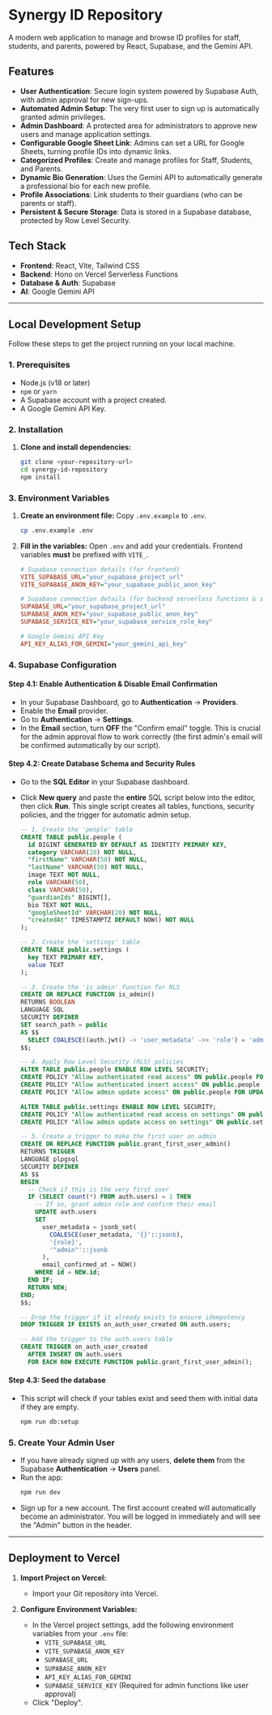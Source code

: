 # Synergy ID Repository

A modern web application to manage and browse ID profiles for staff, students, and parents, powered by React, Supabase, and the Gemini API.

## Features

-   **User Authentication**: Secure login system powered by Supabase Auth, with admin approval for new sign-ups.
-   **Automated Admin Setup**: The very first user to sign up is automatically granted admin privileges.
-   **Admin Dashboard**: A protected area for administrators to approve new users and manage application settings.
-   **Configurable Google Sheet Link**: Admins can set a URL for Google Sheets, turning profile IDs into dynamic links.
-   **Categorized Profiles**: Create and manage profiles for Staff, Students, and Parents.
-   **Dynamic Bio Generation**: Uses the Gemini API to automatically generate a professional bio for each new profile.
-   **Profile Associations**: Link students to their guardians (who can be parents or staff).
-   **Persistent & Secure Storage**: Data is stored in a Supabase database, protected by Row Level Security.

## Tech Stack

-   **Frontend**: React, Vite, Tailwind CSS
-   **Backend**: Hono on Vercel Serverless Functions
-   **Database & Auth**: Supabase
-   **AI**: Google Gemini API

---

## Local Development Setup

Follow these steps to get the project running on your local machine.

### 1. Prerequisites

-   Node.js (v18 or later)
-   `npm` or `yarn`
-   A Supabase account with a project created.
-   A Google Gemini API Key.

### 2. Installation

1.  **Clone and install dependencies:**
    ```bash
    git clone <your-repository-url>
    cd synergy-id-repository
    npm install
    ```

### 3. Environment Variables

1.  **Create an environment file:** Copy `.env.example` to `.env`.
    ```bash
    cp .env.example .env
    ```

2.  **Fill in the variables:** Open `.env` and add your credentials. Frontend variables **must** be prefixed with `VITE_`.
    ```ini
    # Supabase connection details (for frontend)
    VITE_SUPABASE_URL="your_supabase_project_url"
    VITE_SUPABASE_ANON_KEY="your_supabase_public_anon_key"

    # Supabase connection details (for backend serverless functions & scripts)
    SUPABASE_URL="your_supabase_project_url"
    SUPABASE_ANON_KEY="your_supabase_public_anon_key"
    SUPABASE_SERVICE_KEY="your_supabase_service_role_key"

    # Google Gemini API Key
    API_KEY_ALIAS_FOR_GEMINI="your_gemini_api_key"
    ```

### 4. Supabase Configuration

#### Step 4.1: Enable Authentication & Disable Email Confirmation

-   In your Supabase Dashboard, go to **Authentication** -> **Providers**.
-   Enable the **Email** provider.
-   Go to **Authentication** -> **Settings**.
-   In the **Email** section, turn **OFF** the "Confirm email" toggle. This is crucial for the admin approval flow to work correctly (the first admin's email will be confirmed automatically by our script).

#### Step 4.2: Create Database Schema and Security Rules

-   Go to the **SQL Editor** in your Supabase dashboard.
-   Click **New query** and paste the **entire** SQL script below into the editor, then click **Run**. This single script creates all tables, functions, security policies, and the trigger for automatic admin setup.

    ```sql
    -- 1. Create the 'people' table
    CREATE TABLE public.people (
      id BIGINT GENERATED BY DEFAULT AS IDENTITY PRIMARY KEY,
      category VARCHAR(20) NOT NULL,
      "firstName" VARCHAR(50) NOT NULL,
      "lastName" VARCHAR(50) NOT NULL,
      image TEXT NOT NULL,
      role VARCHAR(50),
      class VARCHAR(50),
      "guardianIds" BIGINT[],
      bio TEXT NOT NULL,
      "googleSheetId" VARCHAR(20) NOT NULL,
      "createdAt" TIMESTAMPTZ DEFAULT NOW() NOT NULL
    );

    -- 2. Create the 'settings' table
    CREATE TABLE public.settings (
      key TEXT PRIMARY KEY,
      value TEXT
    );

    -- 3. Create the 'is_admin' function for RLS
    CREATE OR REPLACE FUNCTION is_admin()
    RETURNS BOOLEAN
    LANGUAGE SQL
    SECURITY DEFINER
    SET search_path = public
    AS $$
      SELECT COALESCE((auth.jwt() -> 'user_metadata' ->> 'role') = 'admin', FALSE)
    $$;

    -- 4. Apply Row Level Security (RLS) policies
    ALTER TABLE public.people ENABLE ROW LEVEL SECURITY;
    CREATE POLICY "Allow authenticated read access" ON public.people FOR SELECT TO authenticated USING (TRUE);
    CREATE POLICY "Allow authenticated insert access" ON public.people FOR INSERT TO authenticated WITH CHECK (TRUE);
    CREATE POLICY "Allow admin update access" ON public.people FOR UPDATE USING (is_admin()) WITH CHECK (is_admin());

    ALTER TABLE public.settings ENABLE ROW LEVEL SECURITY;
    CREATE POLICY "Allow authenticated read access on settings" ON public.settings FOR SELECT TO authenticated USING (TRUE);
    CREATE POLICY "Allow admin update access on settings" ON public.settings FOR UPDATE USING (is_admin()) WITH CHECK (is_admin());

    -- 5. Create a trigger to make the first user an admin
    CREATE OR REPLACE FUNCTION public.grant_first_user_admin()
    RETURNS TRIGGER
    LANGUAGE plpgsql
    SECURITY DEFINER
    AS $$
    BEGIN
      -- Check if this is the very first user
      IF (SELECT count(*) FROM auth.users) = 1 THEN
        -- If so, grant admin role and confirm their email
        UPDATE auth.users
        SET
          user_metadata = jsonb_set(
            COALESCE(user_metadata, '{}'::jsonb),
            '{role}',
            '"admin"'::jsonb
          ),
          email_confirmed_at = NOW()
        WHERE id = NEW.id;
      END IF;
      RETURN NEW;
    END;
    $$;

    -- Drop the trigger if it already exists to ensure idempotency
    DROP TRIGGER IF EXISTS on_auth_user_created ON auth.users;

    -- Add the trigger to the auth.users table
    CREATE TRIGGER on_auth_user_created
      AFTER INSERT ON auth.users
      FOR EACH ROW EXECUTE FUNCTION public.grant_first_user_admin();
    ```

#### Step 4.3: Seed the database

-   This script will check if your tables exist and seed them with initial data if they are empty.
    ```bash
    npm run db:setup
    ```

### 5. Create Your Admin User

-   If you have already signed up with any users, **delete them** from the Supabase **Authentication** -> **Users** panel.
-   Run the app:
    ```bash
    npm run dev
    ```
-   Sign up for a new account. The first account created will automatically become an administrator. You will be logged in immediately and will see the "Admin" button in the header.

---

## Deployment to Vercel

1.  **Import Project on Vercel:**
    -   Import your Git repository into Vercel.

2.  **Configure Environment Variables:**
    -   In the Vercel project settings, add the following environment variables from your `.env` file:
        -   `VITE_SUPABASE_URL`
        -   `VITE_SUPABASE_ANON_KEY`
        -   `SUPABASE_URL`
        -   `SUPABASE_ANON_KEY`
        -   `API_KEY_ALIAS_FOR_GEMINI`
        -   `SUPABASE_SERVICE_KEY` (Required for admin functions like user approval)
    -   Click "Deploy".

